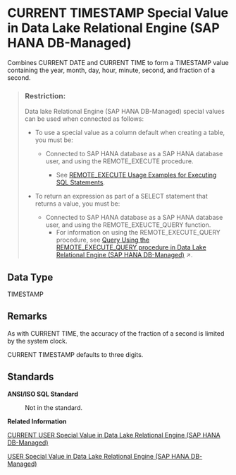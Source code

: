 <!-- loio4bbfdd6d4312481d99df98a23b4cc3dc -->

# CURRENT TIMESTAMP Special Value in Data Lake Relational Engine \(SAP HANA DB-Managed\)

Combines CURRENT DATE and CURRENT TIME to form a TIMESTAMP value containing the year, month, day, hour, minute, second, and fraction of a second.



> ### Restriction:  
> Data lake Relational Engine \(SAP HANA DB-Managed\) special values can be used when connected as follows:
> 
> -   To use a special value as a column default when creating a table, you must be:
>     -   Connected to SAP HANA database as a SAP HANA database user, and using the REMOTE\_EXECUTE procedure.
> 
>         -   See [REMOTE\_EXECUTE Usage Examples for Executing SQL Statements](../030-sql-statements/remote-execute-usage-examples-for-executing-sql-statements-fd99ac0.md).
> 
> 
> -   To return an expression as part of a SELECT statement that returns a value, you must be:
>     -   Connected to SAP HANA database as a SAP HANA database user, and using the REMOTE\_EXEUCTE\_QUERY function.
>         -   For information on using the REMOTE\_EXECUTE\_QUERY procedure, see [Query Using the REMOTE_EXECUTE_QUERY procedure in Data Lake Relational Engine (SAP HANA DB-Managed)](https://help.sap.com/viewer/9220e7fec0fe4503b5c5a6e21d584e63/2023_1_QRC/en-US/4192f252c2af4136aebadbd1a806b139.html "Use the REMOTE_EXECUTE_QUERY function to query data lake Relational Engine objects without having to reference an SAP HANA database virtual table in the query.") :arrow_upper_right:.



<a name="loio4bbfdd6d4312481d99df98a23b4cc3dc__section_dtd_xbr_btb"/>

## Data Type

TIMESTAMP



<a name="loio4bbfdd6d4312481d99df98a23b4cc3dc__section_a42_ybr_btb"/>

## Remarks

As with CURRENT TIME, the accuracy of the fraction of a second is limited by the system clock.

CURRENT TIMESTAMP defaults to three digits.



<a name="loio4bbfdd6d4312481d99df98a23b4cc3dc__section_ggr_ybr_btb"/>

## Standards


<dl>
<dt><b>

ANSI/ISO SQL Standard

</b></dt>
<dd>

Not in the standard.



</dd>
</dl>

**Related Information**  


[CURRENT USER Special Value in Data Lake Relational Engine \(SAP HANA DB-Managed\)](current-user-special-value-in-data-lake-relational-engine-sap-hana-db-managed-336e6f1.md "Returns a string that contains the user ID of the current connection.")

[USER Special Value in Data Lake Relational Engine \(SAP HANA DB-Managed\)](user-special-value-in-data-lake-relational-engine-sap-hana-db-managed-8eda34d.md "Returns a string that contains the user ID of the current connection.")

